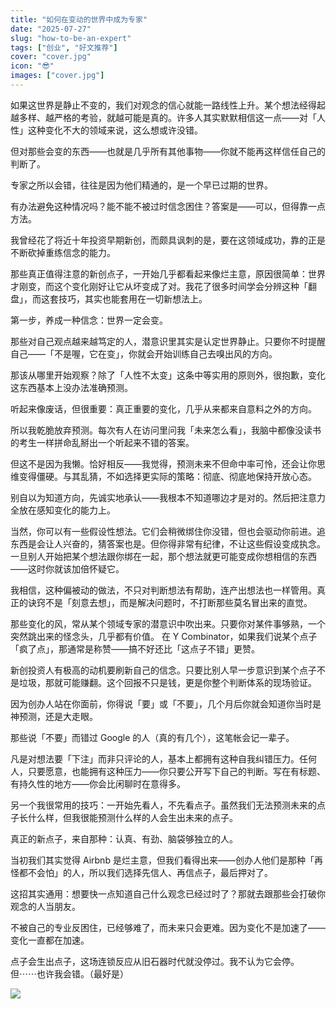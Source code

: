 ```yaml
---
title: "如何在变动的世界中成为专家"
date: "2025-07-27"
slug: "how-to-be-an-expert"
tags: ["创业", "好文推荐"]
cover: "cover.jpg"
icon: "😎"
images: ["cover.jpg"]
---
```

如果这世界是静止不变的，我们对观念的信心就能一路线性上升。某个想法经得起越多样、越严格的考验，就越可能是真的。许多人其实默默相信这一点——对「人性」这种变化不大的领域来说，这么想或许没错。



但对那些会变的东西——也就是几乎所有其他事物——你就不能再这样信任自己的判断了。



专家之所以会错，往往是因为他们精通的，是一个早已过期的世界。



有办法避免这种情况吗？能不能不被过时信念困住？答案是——可以，但得靠一点方法。



我曾经花了将近十年投资早期新创，而颇具讽刺的是，要在这领域成功，靠的正是不断砍掉重练信念的能力。



那些真正值得注意的新创点子，一开始几乎都看起来像烂主意，原因很简单：世界才刚变，而这个变化刚好让它从坏变成了对。我花了很多时间学会分辨这种「翻盘」，而这套技巧，其实也能套用在一切新想法上。



第一步，养成一种信念：世界一定会变。



那些对自己观点越来越笃定的人，潜意识里其实是认定世界静止。只要你不时提醒自己——「不是喔，它在变」，你就会开始训练自己去嗅出风的方向。



那该从哪里开始观察？除了「人性不太变」这条中等实用的原则外，很抱歉，变化这东西基本上没办法准确预测。



听起来像废话，但很重要：真正重要的变化，几乎从来都来自意料之外的方向。



所以我乾脆放弃预测。每次有人在访问里问我「未来怎么看」，我脑中都像没读书的考生一样拼命乱掰出一个听起来不错的答案。



但这不是因为我懒。恰好相反——我觉得，预测未来不但命中率可怜，还会让你思维变得僵硬。与其乱猜，不如选择更实际的策略：彻底、彻底地保持开放心态。



别自以为知道方向，先诚实地承认——我根本不知道哪边才是对的。然后把注意力全放在感知变化的能力上。



当然，你可以有一些假设性想法。它们会稍微绑住你没错，但也会驱动你前进。追东西是会让人兴奋的，猜答案也是。但你得非常有纪律，不让这些假设变成执念。
一旦别人开始把某个想法跟你绑在一起，那个想法就更可能变成你想相信的东西——这时你就该加倍怀疑它。



我相信，这种偏被动的做法，不只对判断想法有帮助，连产出想法也一样管用。真正的诀窍不是「刻意去想」，而是解决问题时，不打断那些莫名冒出来的直觉。



那些变化的风，常从某个领域专家的潜意识中吹出来。只要你对某件事够熟，一个突然跳出来的怪念头，几乎都有价值。
在 Y Combinator，如果我们说某个点子「疯了点」，那通常是称赞——搞不好还比「这点子不错」更赞。



新创投资人有极高的动机要刷新自己的信念。只要比别人早一步意识到某个点子不是垃圾，那就可能赚翻。这个回报不只是钱，更是你整个判断体系的现场验证。



因为创办人站在你面前，你得说「要」或「不要」，几个月后你就会知道你当时是神预测，还是大走眼。



那些说「不要」而错过 Google 的人（真的有几个），这笔帐会记一辈子。



凡是对想法要「下注」而非只评论的人，基本上都拥有这种自我纠错压力。任何人，只要愿意，也能拥有这种压力——你只要公开写下自己的判断。写在有标题、有持久性的地方——你会比闲聊时在意得多。



另一个我很常用的技巧：一开始先看人，不先看点子。虽然我们无法预测未来的点子长什么样，但我很能预测什么样的人会生出未来的点子。



真正的新点子，来自那种：认真、有劲、脑袋够独立的人。



当初我们其实觉得 Airbnb 是烂主意，但我们看得出来——创办人他们是那种「再怪都不会怕」的人，所以我们选择先信人、再信点子，最后押对了。



这招其实通用：想要快一点知道自己什么观念已经过时了？那就去跟那些会打破你观念的人当朋友。



不被自己的专业反困住，已经够难了，而未来只会更难。因为变化不是加速了——变化一直都在加速。



点子会生出点子，这场连锁反应从旧石器时代就没停过。我不认为它会停。
但⋯⋯也许我会错。（最好是）




![](https://prod-files-secure.s3.us-west-2.amazonaws.com/112d0858-5090-4d34-a606-b75eb8d65fd2/46476355-9cf3-4e99-9b7a-3531bc426380/1000202064.png?X-Amz-Algorithm=AWS4-HMAC-SHA256&X-Amz-Content-Sha256=UNSIGNED-PAYLOAD&X-Amz-Credential=ASIAZI2LB4662N5CLQJQ%2F20251027%2Fus-west-2%2Fs3%2Faws4_request&X-Amz-Date=20251027T141446Z&X-Amz-Expires=3600&X-Amz-Security-Token=IQoJb3JpZ2luX2VjEO3%2F%2F%2F%2F%2F%2F%2F%2F%2F%2FwEaCXVzLXdlc3QtMiJHMEUCIQDHqt9rZ6GNdXRESCf4heQL73LreI%2B90LyfeGabEt2fxQIgBm910tGQj6s1dnEk0LMRklhiHn%2BXoadVfxX5FFgjNhYqiAQIpv%2F%2F%2F%2F%2F%2F%2F%2F%2F%2FARAAGgw2Mzc0MjMxODM4MDUiDGaf83ABEx1aHgQRASrcA4%2Fy35Le4c3rHeWU%2BThL34u52E51YCCVSYjERYRq50f6Mh3Ge4ktL2flylIENnBpG3XdRRBJ3or7y%2BDRBur%2FfptccDzyhSTE81Q9WHWU04P6utlrQ9ERzPB7qcGX%2F7xEerI46PMSFvj53WDgbOBdoy12af2VCAdCN9%2Bdph2XUk5UXTf2UyV5N59qIyQO7tvJj7xgNZEyjvVcLHhOO7S0JmYkE7en0yQvLFCOO3lxwG4NVsH2pSHkhisHaU4esf8vexAX6f8RuHe1bA1PfUL3clvPozHCXdb8d1YAc%2F8%2B717GOGZv7TcASt54f%2FAs%2FUeRhAARMqPQ4F695RvR3nxhWxNC5PvoVd%2Bc1782CI8SV3VAx96GAB%2B5xkUO3L2MyYRqHpO5MNhmwsgR6J9%2FljLJAzDdHb017j8LJrdUMOxdwrZT4ao08Cfj1Vnlk1if6VJGfDP2mixpJ5hFZcFbWtLgWSIw2rkdA8ouva38mqjY7Wj4wYBVn9pR4OWKkTRMvlhCK1bxufBJICyNW6VQgj1OCK%2Fwy0yI%2FfddRZEd3VMAbpjsyahdSUs2UfjReU1kKx2Lls6%2BRyFJIFeU5EPnROF7T3zoFfILNdD2dLbtG4YVRuPeMNzJ%2F5rpkBmi7GBoMNja%2FccGOqUBh8XlAV9xnvSOCkb3v7B0HnV9r5SNAuHk0ZtCxm5%2BWfumXewR964gSRSFV%2FVgzB4NvP84VRQqXx%2BRsAIQfdOk5fI3zP7GZjzSQCTf5FAAKff1SnrQy1kabKLIG6zMgY50MBgopbVtTn7Z9F%2B5%2FmWMfLr86jrB22jKs5DUL5P2Wb9L5Y6V4fteEuETC2F2JSyuRxjEC6F2ZDj0a7HjuQPGMkkEWDcl&X-Amz-Signature=cdf2dad95671eaa6d87b1fb0254646bbf9e80e85a9051257144e43ab66972d87&X-Amz-SignedHeaders=host&x-amz-checksum-mode=ENABLED&x-id=GetObject)

